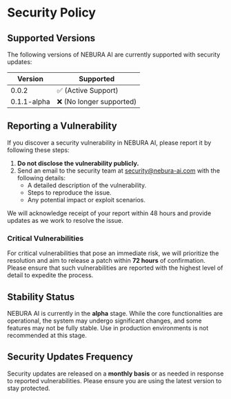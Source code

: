 # Security Policy

## Supported Versions

The following versions of NEBURA AI are currently supported with security updates:

| Version     | Supported                |
| ----------- | ------------------------ |
| 0.0.2       | ✅ (Active Support)      |
| 0.1.1-alpha | ❌ (No longer supported) |

## Reporting a Vulnerability

If you discover a security vulnerability in NEBURA AI, please report it by following these steps:

1. **Do not disclose the vulnerability publicly.**
2. Send an email to the security team at [security@nebura-ai.com](mailto:security@nebura-ai.com) with the following details:
   - A detailed description of the vulnerability.
   - Steps to reproduce the issue.
   - Any potential impact or exploit scenarios.

We will acknowledge receipt of your report within 48 hours and provide updates as we work to resolve the issue.

### Critical Vulnerabilities

For critical vulnerabilities that pose an immediate risk, we will prioritize the resolution and aim to release a patch within **72 hours** of confirmation. Please ensure that such vulnerabilities are reported with the highest level of detail to expedite the process.

## Stability Status

NEBURA AI is currently in the **alpha** stage. While the core functionalities are operational, the system may undergo significant changes, and some features may not be fully stable. Use in production environments is not recommended at this stage.

## Security Updates Frequency

Security updates are released on a **monthly basis** or as needed in response to reported vulnerabilities. Please ensure you are using the latest version to stay protected.
